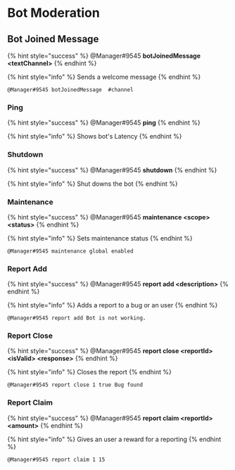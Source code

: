 # Bot Moderation

## Bot Joined Message

{% hint style="success" %}
@Manager\#9545 **botJoinedMessage &lt;textChannel&gt;**
{% endhint %}

{% hint style="info" %}
 Sends a welcome message
{% endhint %}

```text
@Manager#9545 botJoinedMessage  #channel
```

### Ping

{% hint style="success" %}
@Manager\#9545 **ping**
{% endhint %}

{% hint style="info" %}
Shows bot's Latency
{% endhint %}

### Shutdown

{% hint style="success" %}
@Manager\#9545 **shutdown**
{% endhint %}

{% hint style="info" %}
Shut downs the bot
{% endhint %}

### Maintenance

{% hint style="success" %}
@Manager\#9545 **maintenance &lt;scope&gt; &lt;status&gt;**
{% endhint %}

{% hint style="info" %}
Sets maintenance status
{% endhint %}

```text
@Manager#9545 maintenance global enabled
```

### Report Add

{% hint style="success" %}
@Manager\#9545 **report add &lt;description&gt;**
{% endhint %}

{% hint style="info" %}
Adds a report to a bug or an user
{% endhint %}

```text
@Manager#9545 report add Bot is not working.
```

### Report Close

{% hint style="success" %}
@Manager\#9545 **report close &lt;reportId&gt; &lt;isValid&gt; &lt;response&gt;**
{% endhint %}

{% hint style="info" %}
Closes the report
{% endhint %}

```text
@Manager#9545 report close 1 true Bug found
```

### Report Claim

{% hint style="success" %}
@Manager\#9545 **report claim &lt;reportId&gt; &lt;amount&gt;**
{% endhint %}

{% hint style="info" %}
Gives an user a reward for a reporting
{% endhint %}

```text
@Manager#9545 report claim 1 15
```